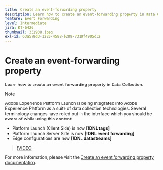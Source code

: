 ```yaml
---
title: Create an event-forwarding property
description: Learn how to create an event-forwarding property in Data Collection.
feature: Event Forwarding
level: Intermediate
jira: KT-6420
thumbnail: 331938.jpeg
exl-id: 63a578d3-1220-4588-b289-7310f4905d52
---
```

# Create an event-forwarding property

Learn how to create an event-forwarding property in Data Collection.

>[!NOTE]
>
>Adobe Experience Platform Launch is being integrated into Adobe Experience Platform as a suite of data collection technologies. Several terminology changes have rolled out in the interface which you should be aware of while using this content:
>
> * Platform Launch (Client Side) is now **[!DNL tags]** 
> * Platform Launch Server Side is now **[!DNL event forwarding]** 
> * Edge configurations are now **[!DNL datastreams]**

>[!VIDEO](https://video.tv.adobe.com/v/331938?quality=12&learn=on)

For more information, please visit the [Create an event forwarding property documentation](https://experienceleague.adobe.com/docs/experience-platform/tags/event-forwarding/getting-started.html#create-an-event-forwarding-property).